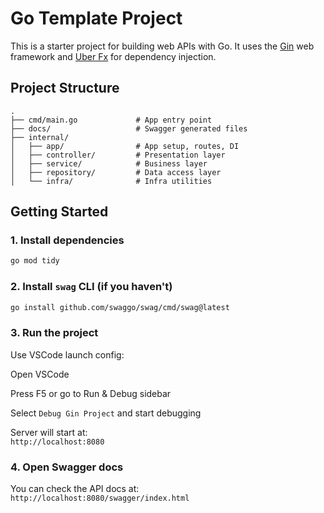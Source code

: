 # Go Template Project

This is a starter project for building web APIs with Go. It uses the [Gin](https://github.com/gin-gonic/gin) web framework and [Uber Fx](https://github.com/uber-go/fx) for dependency injection.

## Project Structure

```
.
├── cmd/main.go             # App entry point
├── docs/                   # Swagger generated files
├── internal/
│   ├── app/                # App setup, routes, DI
│   ├── controller/         # Presentation layer
│   ├── service/            # Business layer
│   ├── repository/         # Data access layer
│   └── infra/              # Infra utilities
```

## Getting Started

### 1. Install dependencies

```bash
go mod tidy
```

### 2. Install `swag` CLI (if you haven't)

```bash
go install github.com/swaggo/swag/cmd/swag@latest
```

### 3. Run the project

Use VSCode launch config:

Open VSCode

Press F5 or go to Run & Debug sidebar

Select `Debug Gin Project` and start debugging

Server will start at:  
`http://localhost:8080`

### 4. Open Swagger docs

You can check the API docs at:  
`http://localhost:8080/swagger/index.html`